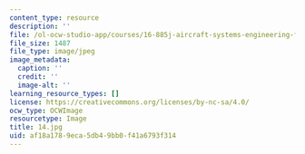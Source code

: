 ```yaml
---
content_type: resource
description: ''
file: /ol-ocw-studio-app/courses/16-885j-aircraft-systems-engineering-fall-2005/af18a1789eca5db49bb0f41a6793f314_14.jpg
file_size: 1487
file_type: image/jpeg
image_metadata:
  caption: ''
  credit: ''
  image-alt: ''
learning_resource_types: []
license: https://creativecommons.org/licenses/by-nc-sa/4.0/
ocw_type: OCWImage
resourcetype: Image
title: 14.jpg
uid: af18a178-9eca-5db4-9bb0-f41a6793f314
---
```

